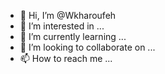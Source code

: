 - 👋 Hi, I’m @Wkharoufeh
- 👀 I’m interested in ...
- 🌱 I’m currently learning ...
- 💞️ I’m looking to collaborate on ...
- 📫 How to reach me ...

<!---
Wkharoufeh/Wkharoufeh is a ✨ special ✨ repository because its `README.md` (this file) appears on your GitHub profile.
You can click the Preview link to take a look at your changes.
--->
